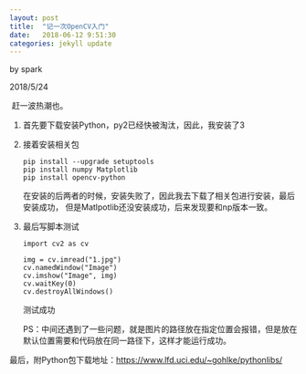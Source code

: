 ```yaml
---
layout: post
title:  "记一次OpenCV入门"
date:   2018-06-12 9:51:30
categories: jekyll update
---
```



by spark

2018/5/24

​	赶一波热潮也。

1. 首先要下载安装Python，py2已经快被淘汰，因此，我安装了3

2. 接着安装相关包

   ```
   pip install --upgrade setuptools
   pip install numpy Matplotlib
   pip install opencv-python
   ```
   在安装的后两者的时候，安装失败了，因此我去下载了相关包进行安装，最后安装成功， 但是Matlpotlib还没安装成功，后来发现要和np版本一致。

3. 最后写脚本测试

   ```
   import cv2 as cv
   
   img = cv.imread("1.jpg")
   cv.namedWindow("Image")
   cv.imshow("Image", img)
   cv.waitKey(0)
   cv.destroyAllWindows()
   ```

   测试成功

   PS：中间还遇到了一些问题，就是图片的路径放在指定位置会报错，但是放在默认位置需要和代码放在同一路径下，这样才能运行成功。



最后，附Python包下载地址：https://www.lfd.uci.edu/~gohlke/pythonlibs/


